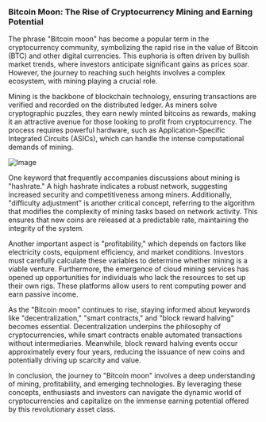 ### Bitcoin Moon: The Rise of Cryptocurrency Mining and Earning Potential

The phrase "Bitcoin moon" has become a popular term in the cryptocurrency community, symbolizing the rapid rise in the value of Bitcoin (BTC) and other digital currencies. This euphoria is often driven by bullish market trends, where investors anticipate significant gains as prices soar. However, the journey to reaching such heights involves a complex ecosystem, with mining playing a crucial role.

Mining is the backbone of blockchain technology, ensuring transactions are verified and recorded on the distributed ledger. As miners solve cryptographic puzzles, they earn newly minted bitcoins as rewards, making it an attractive avenue for those looking to profit from cryptocurrency. The process requires powerful hardware, such as Application-Specific Integrated Circuits (ASICs), which can handle the intense computational demands of mining.

![Image](https://github.com/user-attachments/assets/b8266eee-691e-4ee1-99ef-bfa10d234fd4)

One keyword that frequently accompanies discussions about mining is "hashrate." A high hashrate indicates a robust network, suggesting increased security and competitiveness among miners. Additionally, "difficulty adjustment" is another critical concept, referring to the algorithm that modifies the complexity of mining tasks based on network activity. This ensures that new coins are released at a predictable rate, maintaining the integrity of the system.

Another important aspect is "profitability," which depends on factors like electricity costs, equipment efficiency, and market conditions. Investors must carefully calculate these variables to determine whether mining is a viable venture. Furthermore, the emergence of cloud mining services has opened up opportunities for individuals who lack the resources to set up their own rigs. These platforms allow users to rent computing power and earn passive income.

As the "Bitcoin moon" continues to rise, staying informed about keywords like "decentralization," "smart contracts," and "block reward halving" becomes essential. Decentralization underpins the philosophy of cryptocurrencies, while smart contracts enable automated transactions without intermediaries. Meanwhile, block reward halving events occur approximately every four years, reducing the issuance of new coins and potentially driving up scarcity and value.

In conclusion, the journey to "Bitcoin moon" involves a deep understanding of mining, profitability, and emerging technologies. By leveraging these concepts, enthusiasts and investors can navigate the dynamic world of cryptocurrencies and capitalize on the immense earning potential offered by this revolutionary asset class.